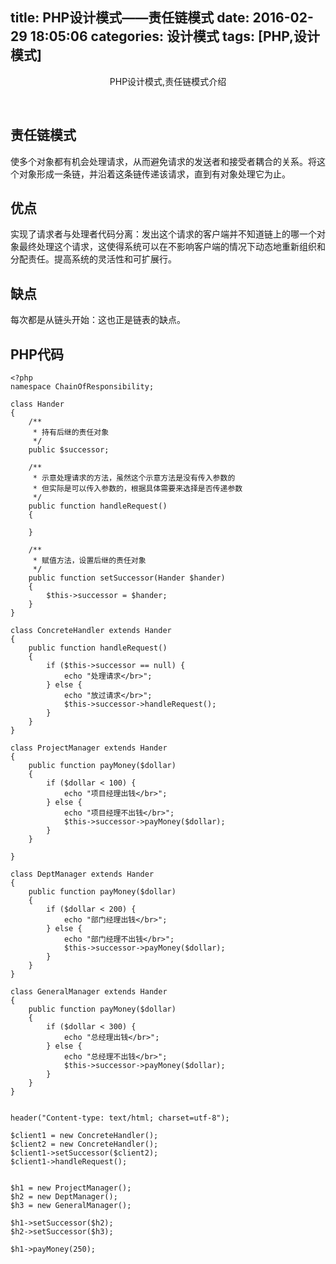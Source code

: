 title: PHP设计模式——责任链模式
date: 2016-02-29 18:05:06
categories: 设计模式
tags: [PHP,设计模式]
---

<center>PHP设计模式,责任链模式介绍</center>

<!--more-->

​
## 责任链模式

使多个对象都有机会处理请求，从而避免请求的发送者和接受者耦合的关系。将这个对象形成一条链，并沿着这条链传递该请求，直到有对象处理它为止。

## 优点
实现了请求者与处理者代码分离：发出这个请求的客户端并不知道链上的哪一个对象最终处理这个请求，这使得系统可以在不影响客户端的情况下动态地重新组织和分配责任。提高系统的灵活性和可扩展行。

## 缺点
每次都是从链头开始：这也正是链表的缺点。

## PHP代码

```
<?php
namespace ChainOfResponsibility;

class Hander
{
    /**
     * 持有后继的责任对象
     */
    public $successor;

    /**
     * 示意处理请求的方法，虽然这个示意方法是没有传入参数的
     * 但实际是可以传入参数的，根据具体需要来选择是否传递参数
     */
    public function handleRequest()
    {

    }

    /**
     * 赋值方法，设置后继的责任对象
     */
    public function setSuccessor(Hander $hander)
    {
        $this->successor = $hander;
    }
}

class ConcreteHandler extends Hander
{
    public function handleRequest()
    {
        if ($this->successor == null) {
            echo "处理请求</br>";
        } else {
            echo "放过请求</br>";
            $this->successor->handleRequest();
        }
    }
}

class ProjectManager extends Hander
{
    public function payMoney($dollar)
    {
        if ($dollar < 100) {
            echo "项目经理出钱</br>";
        } else {
            echo "项目经理不出钱</br>";
            $this->successor->payMoney($dollar);
        }
    }

}

class DeptManager extends Hander
{
    public function payMoney($dollar)
    {
        if ($dollar < 200) {
            echo "部门经理出钱</br>";
        } else {
            echo "部门经理不出钱</br>";
            $this->successor->payMoney($dollar);
        }
    }
}

class GeneralManager extends Hander
{
    public function payMoney($dollar)
    {
        if ($dollar < 300) {
            echo "总经理出钱</br>";
        } else {
            echo "总经理不出钱</br>";
            $this->successor->payMoney($dollar);
        }
    }
}


header("Content-type: text/html; charset=utf-8");

$client1 = new ConcreteHandler();
$client2 = new ConcreteHandler();
$client1->setSuccessor($client2);
$client1->handleRequest();


$h1 = new ProjectManager();
$h2 = new DeptManager();
$h3 = new GeneralManager();

$h1->setSuccessor($h2);
$h2->setSuccessor($h3);

$h1->payMoney(250);

```